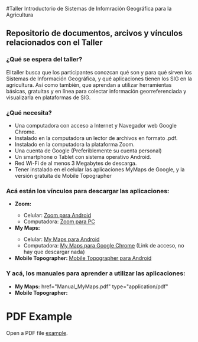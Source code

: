 #Taller Introductorio de Sistemas de Infomración Geográfica para la Agricultura
 
<h2>Repositorio de documentos, arcivos y vínculos relacionados con el Taller</h2>

<h3>¿Qué se espera del taller?</h3>

<p>El taller busca que los participantes conozcan qué son y para qué sirven los Sistemas de Información Geográfica, y qué aplicaciones tienen los SIG en la agricultura. Así como también, que aprendan a utilizar herramientas básicas, gratuitas y en línea para colectar información georreferenciada y visualizarla en plataformas de SIG.</p> 

<h3>¿Qué necesita?</h3>
 <ul>
<li>Una computadora con acceso a Internet y Navegador web Google Chrome.</li>
<li>Instalado en la computadora un lector de archivos en formato .pdf.</li>
<li>Instalado en la computadora la plataforma Zoom.</li>
<li>Una cuenta de Google (Preferiblemente su cuenta personal)</li>
<li>Un smartphone o Tablet con sistema operativo Android.</li>
<li>Red Wi-Fi de al menos 3 Megabytes de descarga.</li>
<li>Tener instalado en el celular las aplicaciones MyMaps de Google, y la versión gratuita de Mobile Topographer</li>
</ul>

<h3>Acá están los vínculos para descargar las aplicaciones:</h3>
 <ul>
      <li><b>Zoom:</b></li>
      <ul>
          <li>Celular: <a href="https://play.google.com/store/apps/details?id=us.zoom.videomeetings&hl=en">Zoom para Android</a></li>
          <li>Computadora: <a href="https://zoom.us/signup">Zoom para PC</a></li>
      </ul>
      <li><b>My Maps:</b></li>
      <ul>
          <li>Celular: <a href="https://play.google.com/store/apps/details?id=com.google.android.apps.m4b&hl=en">My Maps para Android</a></li>
          <li>Computadora: <a href="http://mymaps.google.com/" >My Maps para Google Chrome</a> (Link de acceso, no hay que descargar nada)</li>
      </ul>
      <li><b>Mobile Topographer: </b><a href="https://play.google.com/store/apps/details?id=gr.stasta.mobiletopographer&hl=en">Mobile Topographer para Android</a></li>
 </ul>
 
 <h3>Y acá, los manuales para aprender a utilizar las aplicaciones:</h3>
  <ul>
      <li><b>My Maps:</b><a> href="Manual_MyMaps.pdf" type="application/pdf"<a/></li>
      <li><b>Mobile Topographer: </b> </li>
 </ul>
  
 
 <h1>PDF Example</h1>
    <p>Open a PDF file <a href="/Users/anamariaarayacastro/Documents/IICA/Capacitación_CECI/Manuales/Manual_MyMaps.pdf">example</a>.</p>
 
